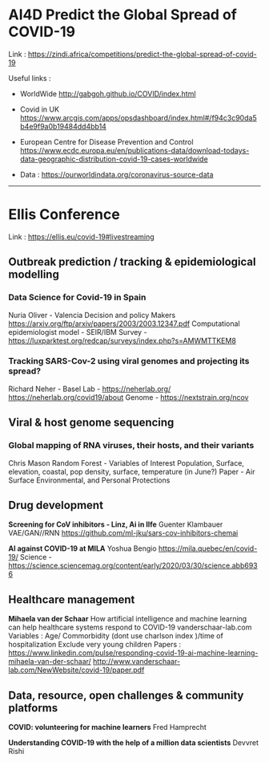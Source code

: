 # AI4D Predict the Global Spread of COVID-19

Link : https://zindi.africa/competitions/predict-the-global-spread-of-covid-19

Useful links :
- WorldWide
http://gabgoh.github.io/COVID/index.html

- Covid in UK
https://www.arcgis.com/apps/opsdashboard/index.html#/f94c3c90da5b4e9f9a0b19484dd4bb14

- European Centre for Disease Prevention and Control
https://www.ecdc.europa.eu/en/publications-data/download-todays-data-geographic-distribution-covid-19-cases-worldwide

- Data : https://ourworldindata.org/coronavirus-source-data

-------------------------------------------------------------------------------------------------------------------------------------

# Ellis Conference

Link : https://ellis.eu/covid-19#livestreaming

## Outbreak prediction / tracking & epidemiological modelling

### Data Science for Covid-19 in Spain
Nuria Oliver - Valencia
Decision and policy Makers
https://arxiv.org/ftp/arxiv/papers/2003/2003.12347.pdf
Computational epidemiologist model - SEIR/IBM
Survey - https://luxparktest.org/redcap/surveys/index.php?s=AMWMTTKEM8


### Tracking SARS-Cov-2 using viral genomes and projecting its spread?
Richard Neher - Basel
Lab - https://neherlab.org/
https://neherlab.org/covid19/about
Genome - https://nextstrain.org/ncov

## Viral & host genome sequencing

### Global mapping of RNA viruses, their hosts, and their variants
Chris Mason
Random Forest - Variables of Interest
Population, Surface, elevation, coastal, pop density, surface, temperature (in June?)
Paper -  Air Surface Environmental, and Personal Protections  
 
## Drug development

**Screening for CoV inhibitors - Linz, Ai in lIfe**
Guenter Klambauer 
VAE/GAN//RNN
https://github.com/ml-jku/sars-cov-inhibitors-chemai


**AI against COVID-19 at MILA**
Yoshua Bengio
https://mila.quebec/en/covid-19/
Science - 
https://science.sciencemag.org/content/early/2020/03/30/science.abb6936

 ## Healthcare management
 
**Mihaela van der Schaar**
 How artificial intelligence and machine learning can help healthcare systems respond to COVID-19
 vanderschaar-lab.com
 Variables : Age/ Commorbidity (dont use charlson index )/time of hospitalization 
 Exclude very young children 
 Papers :
 https://www.linkedin.com/pulse/responding-covid-19-ai-machine-learning-mihaela-van-der-schaar/
 http://www.vanderschaar-lab.com/NewWebsite/covid-19/paper.pdf

## Data, resource, open challenges & community platforms 

**COVID: volunteering for machine learners**
Fred Hamprecht 


**Understanding COVID-19 with the help of a million data scientists**
Devvret Rishi 








   
